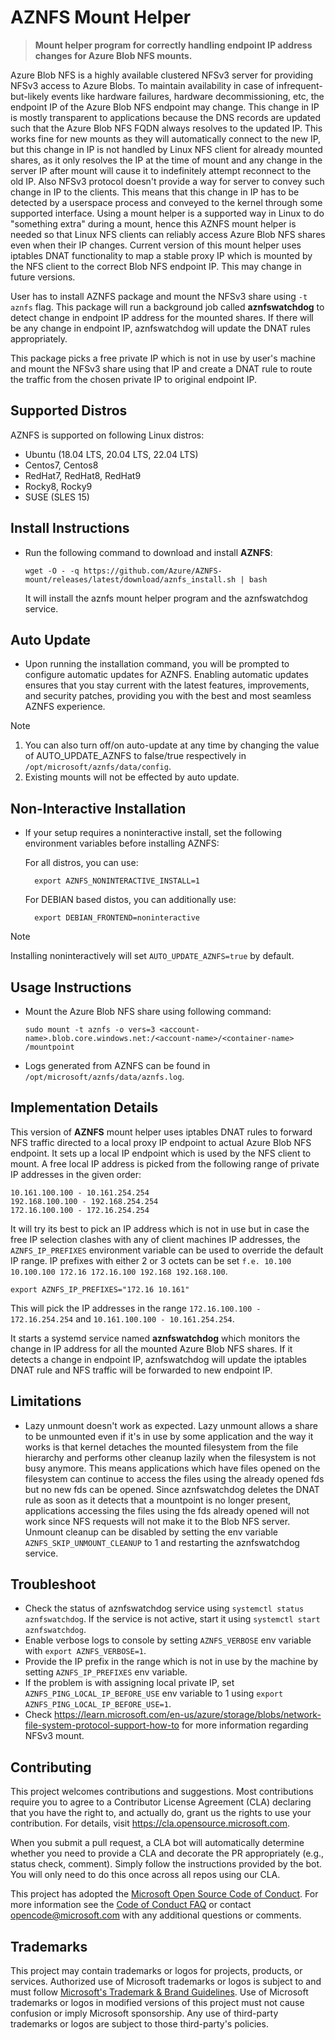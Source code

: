 # AZNFS Mount Helper

> **Mount helper program for correctly handling endpoint IP address changes for Azure Blob NFS mounts.**

Azure Blob NFS is a highly available clustered NFSv3 server for providing NFSv3 access to Azure Blobs. To maintain availability
in case of infrequent-but-likely events like hardware failures, hardware decommissioning, etc, the endpoint IP of the Azure Blob
NFS endpoint may change. This change in IP is mostly transparent to applications because the DNS records are updated such that the
Azure Blob NFS FQDN always resolves to the updated IP. This works fine for new mounts as they will automatically connect to the new IP,
but this change in IP is not handled by Linux NFS client for already mounted shares, as it only resolves the IP at the time of mount
and any change in the server IP after mount will cause it to indefinitely attempt reconnect to the old IP. Also NFSv3 protocol doesn't
provide a way for server to convey such change in IP to the clients. This means that this change in IP has to be detected by a userspace
process and conveyed to the kernel through some supported interface. Using a mount helper is a supported way in Linux to do "something
extra" during a mount, hence this AZNFS mount helper is needed so that Linux NFS clients can reliably access Azure Blob NFS shares even
when their IP changes. Current version of this mount helper uses iptables DNAT functionality to map a stable proxy IP
which is mounted by the NFS client to the correct Blob NFS endpoint IP. This may change in future versions.

User has to install AZNFS package and mount the NFSv3 share using `-t aznfs` flag.  This package will run a background job called
**aznfswatchdog** to detect change in endpoint IP address for the mounted shares. If there will be any change in endpoint IP,
aznfswatchdog will update the DNAT rules appropriately.

This package picks a free private IP which is not in use by user's machine and mount the NFSv3 share using that IP and
create a DNAT rule to route the traffic from the chosen private IP to original endpoint IP.

## Supported Distros

AZNFS is supported on following Linux distros:

- Ubuntu (18.04 LTS, 20.04 LTS, 22.04 LTS)
- Centos7, Centos8
- RedHat7, RedHat8, RedHat9
- Rocky8, Rocky9
- SUSE (SLES 15)


## Install Instructions

- Run the following command to download and install **AZNFS**:
	```
	wget -O - -q https://github.com/Azure/AZNFS-mount/releases/latest/download/aznfs_install.sh | bash
	```
	It will install the aznfs mount helper program and the aznfswatchdog service.

## Auto Update

- Upon running the installation command, you will be prompted to configure automatic updates for AZNFS. Enabling automatic updates ensures that you 
  stay current with the latest features, improvements, and security patches, providing you with the best and most seamless AZNFS experience.

> [!NOTE]
> 1. You can also turn off/on auto-update at any time by changing the value of AUTO_UPDATE_AZNFS to false/true respectively in `/opt/microsoft/aznfs/data/config`.
> 2. Existing mounts will not be effected by auto update.

## Non-Interactive Installation
- If your setup requires a noninteractive install, set the following environment variables before installing AZNFS:
  
  For all distros, you can use:
  ```
	export AZNFS_NONINTERACTIVE_INSTALL=1
	```
  For DEBIAN based distos, you can additionally use:
  ```
	export DEBIAN_FRONTEND=noninteractive
	```
> [!NOTE]
> Installing noninteractively will set `AUTO_UPDATE_AZNFS=true` by default.

## Usage Instructions

- Mount the Azure Blob NFS share using following command:
	```
	sudo mount -t aznfs -o vers=3 <account-name>.blob.core.windows.net:/<account-name>/<container-name> /mountpoint
	```
- Logs generated from AZNFS can be found in `/opt/microsoft/aznfs/data/aznfs.log`.

## Implementation Details

This version of **AZNFS** mount helper uses iptables DNAT rules to forward NFS traffic directed to a local proxy IP
endpoint to actual Azure Blob NFS endpoint. It sets up a local IP endpoint which is used by the NFS client to
mount. A free local IP address is picked from the following range of private IP addresses in the given order:
  ```
  10.161.100.100 - 10.161.254.254
  192.168.100.100 - 192.168.254.254
  172.16.100.100 - 172.16.254.254
  ```

It will try its best to pick an IP address which is not in use but in case the free IP selection clashes with any
of client machines IP addresses, the `AZNFS_IP_PREFIXES` environment variable can be used to override the default IP range.
IP prefixes with either 2 or 3 octets can be set `f.e. 10.100 10.100.100 172.16 172.16.100 192.168 192.168.100`.
  ```
  export AZNFS_IP_PREFIXES="172.16 10.161"
  ```
  This will pick the IP addresses in the range `172.16.100.100 - 172.16.254.254` and `10.161.100.100 - 10.161.254.254`.

It starts a systemd service named **aznfswatchdog** which monitors the change in IP address for all the mounted Azure
Blob NFS shares. If it detects a change in endpoint IP, aznfswatchdog will update the iptables DNAT rule and NFS
traffic will be forwarded to new endpoint IP.

## Limitations

- Lazy unmount doesn't work as expected. Lazy unmount allows a share to be unmounted even if it's in use by some application and the way it works is that kernel detaches the mounted filesystem from the file hierarchy and performs other cleanup lazily when the filesystem is not busy anymore. This means applications which have files opened on the filesystem can continue to access the files using the already opened fds but no new fds can be opened. Since aznfswatchdog deletes the DNAT rule as soon as it detects that a mountpoint is no longer present, applications accessing the files using the fds already opened will not work since NFS requests will not make it to the Blob NFS server.
Unmount cleanup can be disabled by setting the env variable `AZNFS_SKIP_UNMOUNT_CLEANUP` to 1 and restarting the
aznfswatchdog service.


## Troubleshoot

- Check the status of aznfswatchdog service using `systemctl status aznfswatchdog`. If the service is not active, start
  it using `systemctl start aznfswatchdog`.
- Enable verbose logs to console by setting `AZNFS_VERBOSE` env variable with `export AZNFS_VERBOSE=1`.
- Provide the IP prefix in the range which is not in use by the machine by setting `AZNFS_IP_PREFIXES` env variable.
- If the problem is with assigning local private IP, set `AZNFS_PING_LOCAL_IP_BEFORE_USE` env variable to 1 using
  `export AZNFS_PING_LOCAL_IP_BEFORE_USE=1`.
- Check https://learn.microsoft.com/en-us/azure/storage/blobs/network-file-system-protocol-support-how-to for more
  information regarding NFSv3 mount.


## Contributing

This project welcomes contributions and suggestions.  Most contributions require you to agree to a
Contributor License Agreement (CLA) declaring that you have the right to, and actually do, grant us
the rights to use your contribution. For details, visit https://cla.opensource.microsoft.com.

When you submit a pull request, a CLA bot will automatically determine whether you need to provide
a CLA and decorate the PR appropriately (e.g., status check, comment). Simply follow the instructions
provided by the bot. You will only need to do this once across all repos using our CLA.

This project has adopted the [Microsoft Open Source Code of Conduct](https://opensource.microsoft.com/codeofconduct/).
For more information see the [Code of Conduct FAQ](https://opensource.microsoft.com/codeofconduct/faq/) or
contact [opencode@microsoft.com](mailto:opencode@microsoft.com) with any additional questions or comments.


## Trademarks

This project may contain trademarks or logos for projects, products, or services. Authorized use of Microsoft
trademarks or logos is subject to and must follow
[Microsoft's Trademark & Brand Guidelines](https://www.microsoft.com/en-us/legal/intellectualproperty/trademarks/usage/general).
Use of Microsoft trademarks or logos in modified versions of this project must not cause confusion or imply Microsoft sponsorship.
Any use of third-party trademarks or logos are subject to those third-party's policies.
